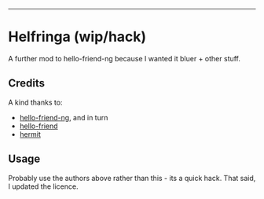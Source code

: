 ---
# Helfringa (wip/hack)

A further mod to hello-friend-ng because I wanted it bluer + other stuff.

## Credits

A kind thanks to:

* [hello-friend-ng][gh-ng], and in turn
* [hello-friend][gh-hello-friend]
* [hermit][gh-hermit] 

[gh-ng]: https://github.com/rhazdon/hugo-theme-hello-friend-ng
[gh-hello-friend]: https://github.com/panr/hugo-theme-hello-friend
[gh-hermit]: https://github.com/Track3/hermit

## Usage 

Probably use the authors above rather than this - 
its a quick hack. 
That said, I updated the licence.
